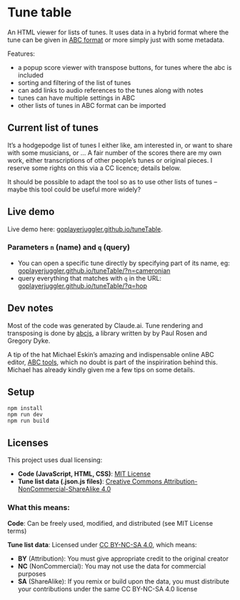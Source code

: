 # Tune table
An HTML viewer for lists of tunes. It uses data in a hybrid format where the tune can be given in [ABC format](https://abcnotation.com) or more simply just with some metadata. 

Features: 
* a popup score viewer with transpose buttons, for tunes where the abc is included
* sorting and filtering of the list of tunes
* can add links to audio references to the tunes along with notes
* tunes can have multiple settings in ABC
* other lists of tunes in ABC format can be imported

## Current list of tunes
It’s a hodgepodge list of tunes I either like, am interested in, or want to share with some musicians, or … 
A fair number of the scores there are my own work, either transcriptions of other people’s tunes or original pieces. I reserve some rights on this via a CC licence; details below.

It should be possible to adapt the tool so as to use other lists of tunes – maybe this tool could be useful more widely?

## Live demo
Live demo here: [goplayerjuggler.github.io/tuneTable](https://goplayerjuggler.github.io/tuneTable/).

### Parameters `n` (name) and `q` (query)
* You can open a specific tune directly by specifying part of its name, eg: 
[goplayerjuggler.github.io/tuneTable/?n=cameronian](https://goplayerjuggler.github.io/tuneTable/?n=cameronian) 
* query everything that matches with `q` in the URL:
[goplayerjuggler.github.io/tuneTable/?q=hop](https://goplayerjuggler.github.io/tuneTable/?q=hop)

## Dev notes
Most of the code was generated by Claude.ai. Tune rendering and transposing is done by [abcjs](https://github.com/paulrosen/abcjs), a library written by by Paul Rosen and Gregory Dyke.

A tip of the hat Michael Eskin’s amazing and indispensable online ABC editor, [ABC tools](https://michaeleskin.com/app/abctools.html), which no doubt is part of the inspiriration behind this. Michael has already kindly given me a few tips on some details.

## Setup
```
npm install
npm run dev
npm run build
```
## Licenses

This project uses dual licensing:

- **Code (JavaScript, HTML, CSS)**: [MIT License](LICENSE-CODE)
- **Tune list data (.json.js files)**: [Creative Commons Attribution-NonCommercial-ShareAlike 4.0](LICENSE-DATA)

### What this means:

**Code**: Can be freely used, modified, and distributed (see MIT License terms)

**Tune list data**: Licensed under [CC BY-NC-SA 4.0](https://creativecommons.org/licenses/by-nc-sa/4.0/), which means:
- **BY** (Attribution): You must give appropriate credit to the original creator
- **NC** (NonCommercial): You may not use the data for commercial purposes
- **SA** (ShareAlike): If you remix or build upon the data, you must distribute your contributions under the same CC BY-NC-SA 4.0 license